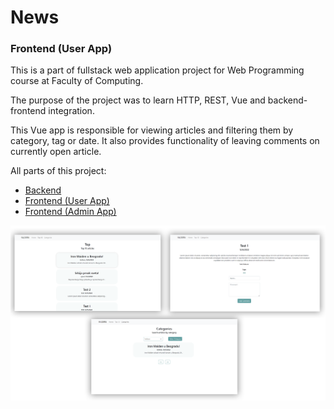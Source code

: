 # News 

### Frontend (User App)

This is a part of fullstack web application project for Web Programming course at Faculty of Computing.

The purpose of the project was to learn HTTP, REST, Vue and backend-frontend integration.

This Vue app is responsible for viewing articles and filtering them by category, tag or date. It also provides functionality of leaving comments on currently open article.

All parts of this project:
- [Backend](https://github.com/VukV/news-backend)
- [Frontend (User App)](https://github.com/VukV/news-frontend)
- [Frontend (Admin App)](https://github.com/VukV/news-frontend-admin)

![App Example](screenshots/screenshots.png?raw=true "Title")
